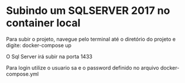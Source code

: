 # Subindo um SQLSERVER 2017 no container local

<p>Para subir o projeto, navegue pelo terminal até o diretório do projeto e digite: docker-compose up </p>
<p>O Sql Server irá subir na porta 1433</p>
<p>Para login utilize o usuario sa e o password definido no arquivo docker-compose.yml</p>
